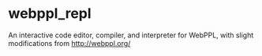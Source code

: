 # webppl_repl
An interactive code editor, compiler, and interpreter for WebPPL, with slight modifications from http://webppl.org/
